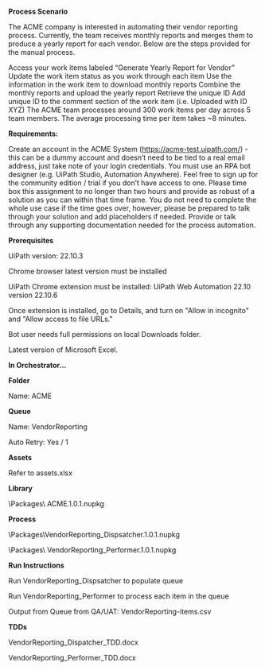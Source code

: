 **Process Scenario**

The ACME company is interested in automating their vendor reporting process. Currently, the team receives monthly reports and merges them to produce a yearly report for each vendor. Below are the steps provided for the manual process.

Access your work items labeled “Generate Yearly Report for Vendor”
Update the work item status as you work through each item
Use the information in the work item to download monthly reports
Combine the monthly reports and upload the yearly report
Retrieve the unique ID
Add unique ID to the comment section of the work item (i.e. Uploaded with ID XYZ)
The ACME team processes around 300 work items per day across 5 team members. The average processing time per item takes ~8 minutes.

**Requirements:**

Create an account in the ACME System (https://acme-test.uipath.com/) - this can be a dummy account and doesn’t need to be tied to a real email address, just take note of your login credentials.
You must use an RPA bot designer (e.g. UiPath Studio, Automation Anywhere). Feel free to sign up for the community edition / trial if you don’t have access to one.
Please time box this assignment to no longer than two hours and provide as robust of a solution as you can within that time frame.
You do not need to complete the whole use case if the time goes over, however, please be prepared to talk through your solution and add placeholders if needed.
Provide or talk through any supporting documentation needed for the process automation.

**Prerequisites**

UiPath version: 22.10.3

Chrome browser latest version must be installed

UiPath Chrome extension must be installed: UiPath Web Automation 22.10 version 22.10.6

Once extension is installed, go to Details, and turn on "Allow in incognito" and "Allow access to file URLs."

Bot user needs full permissions on local Downloads folder.

Latest version of Microsoft Excel.

**In Orchestrator…**

**Folder**

Name: ACME

**Queue**

Name: VendorReporting

Auto Retry: Yes / 1

**Assets**

Refer to assets.xlsx

**Library**

\Packages\ ACME.1.0.1.nupkg

**Process**

\Packages\VendorReporting\_Dispsatcher.1.0.1.nupkg

\Packages\ VendorReporting\_Performer.1.0.1.nupkg

**Run Instructions**

Run VendorReporting\_Dispsatcher to populate queue

Run VendorReporting\_Performer to process each item in the queue

Output from Queue from QA/UAT: VendorReporting-items.csv

**TDDs**

VendorReporting\_Dispatcher\_TDD.docx

VendorReporting\_Performer\_TDD.docx
